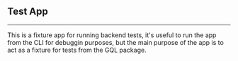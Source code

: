 ## Test App

---

This is a fixture app for running backend tests, it's useful to run the app from the CLI for debuggin purposes, but the main purpose of the app is to act as a fixture for tests from the GQL package.
